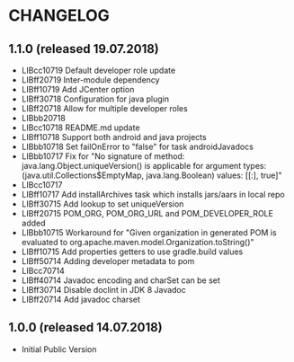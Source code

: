 # CHANGELOG

## 1.1.0 (released 19.07.2018)

- LIBcc10719 Default developer role update
- LIBff20719 Inter-module dependency
- LIBff10719 Add JCenter option
- LIBff30718 Configuration for java plugin
- LIBff20718 Allow for multiple developer roles
- LIBbb20718
- LIBcc10718 README.md update
- LIBff10718 Support both android and java projects
- LIBbb10718 Set failOnError to "false" for task androidJavadocs
- LIBbb10717 Fix for "No signature of method: java.lang.Object.uniqueVersion() is applicable for argument types: (java.util.Collections$EmptyMap, java.lang.Boolean) values: [[:], true]"
- LIBcc10717
- LIBff10717 Add installArchives task which installs jars/aars in local repo
- LIBff30715 Add lookup to set uniqueVersion
- LIBff20715 POM_ORG, POM_ORG_URL and POM_DEVELOPER_ROLE added
- LIBbb10715 Workaround for "Given organization in generated POM is evaluated to org.apache.maven.model.Organization.toString()"
- LIBff10715 Add properties getters to use gradle.build values
- LIBff50714 Adding developer metadata to pom
- LIBcc70714
- LIBff40714 Javadoc encoding and charSet can be set
- LIBff30714 Disable doclint in JDK 8 Javadoc
- LIBff20714 Add javadoc charset

## 1.0.0 (released 14.07.2018)

- Initial Public Version
